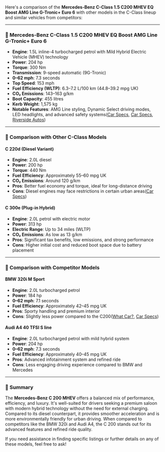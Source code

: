 Here's a comparison of the **Mercedes-Benz C-Class 1.5 C200 MHEV EQ Boost AMG Line G-Tronic+ Euro 6** with other models in the C-Class lineup and similar vehicles from competitors:

---

### 🔹 Mercedes-Benz C-Class 1.5 C200 MHEV EQ Boost AMG Line G-Tronic+ Euro 6

* **Engine**: 1.5L inline-4 turbocharged petrol with Mild Hybrid Electric Vehicle (MHEV) technology
* **Power**: 204 hp
* **Torque**: 300 Nm
* **Transmission**: 9-speed automatic (9G-Tronic)
* **0–62 mph**: 7.3 seconds
* **Top Speed**: 153 mph
* **Fuel Efficiency (WLTP)**: 6.3–7.2 L/100 km (44.8–39.2 mpg UK)
* **CO₂ Emissions**: 143–163 g/km
* **Boot Capacity**: 455 litres
* **Kerb Weight**: 1,575 kg
* **Notable Features**: AMG Line styling, Dynamic Select driving modes, LED headlights, and advanced safety systems([Car Specs][1], [Car Specs][2], [Riverside Autos][3])

---

### 🔹 Comparison with Other C-Class Models

#### **C 220d (Diesel Variant)**

* **Engine**: 2.0L diesel
* **Power**: 200 hp
* **Torque**: 440 Nm
* **Fuel Efficiency**: Approximately 55–60 mpg UK
* **CO₂ Emissions**: Around 120 g/km
* **Pros**: Better fuel economy and torque, ideal for long-distance driving
* **Cons**: Diesel engines may face restrictions in certain urban areas([Car Specs][1])

#### **C 300e (Plug-in Hybrid)**

* **Engine**: 2.0L petrol with electric motor
* **Power**: 313 hp
* **Electric Range**: Up to 34 miles (WLTP)
* **CO₂ Emissions**: As low as 13 g/km
* **Pros**: Significant tax benefits, low emissions, and strong performance
* **Cons**: Higher initial cost and reduced boot space due to battery placement

---

### 🔹 Comparison with Competitor Models

#### **BMW 320i M Sport**

* **Engine**: 2.0L turbocharged petrol
* **Power**: 184 hp
* **0–62 mph**: 7.1 seconds
* **Fuel Efficiency**: Approximately 42–45 mpg UK
* **Pros**: Sporty handling and premium interior
* **Cons**: Slightly less power compared to the C200([What Car?][4], [Car Specs][2])

#### **Audi A4 40 TFSI S line**

* **Engine**: 2.0L turbocharged petrol with mild hybrid system
* **Power**: 204 hp
* **0–62 mph**: 7.3 seconds
* **Fuel Efficiency**: Approximately 40–45 mpg UK
* **Pros**: Advanced infotainment system and refined ride
* **Cons**: Less engaging driving experience compared to BMW and Mercedes

---

### 🔹 Summary

The **Mercedes-Benz C 200 MHEV** offers a balanced mix of performance, efficiency, and luxury. It's well-suited for drivers seeking a premium saloon with modern hybrid technology without the need for external charging. Compared to its diesel counterpart, it provides smoother acceleration and is more environmentally friendly for urban driving. When compared to competitors like the BMW 320i and Audi A4, the C 200 stands out for its advanced features and refined ride quality.

If you need assistance in finding specific listings or further details on any of these models, feel free to ask!

[1]: https://www.car-specs.net/car/Mercedes-Benz-C-class-T-modell-%28S206%29/C-200-EQ-Boost-%28204-Hp%29-9G-TRONIC/40671?utm_source=chatgpt.com "Mercedes-Benz C-class (2021) C 200 EQ Boost (204 Hp) 9G-TRONIC Technical Specifications and Car Data, Engine Info and Performance"
[2]: https://www.car-specs.net/car/Mercedes-Benz-C-class-%28W206%29/C-200-EQ-Boost-%28204-Hp%29-9G-TRONIC/40679?utm_source=chatgpt.com "Mercedes-Benz C-class (2021) C 200 EQ Boost (204 Hp) 9G-TRONIC Technical Specifications and Car Data, Engine Info and Performance"
[3]: https://www.riversideautos.co.uk/product/292594-mercedes-benz-c-class-1-5-c200-mhev-eq-boost-amg-line-premium-g-tronic-euro-6-s-s-4dr/?utm_source=chatgpt.com "Mercedes-Benz C Class 1.5 C200 MHEV EQ Boost AMG Line (Premium) G-Tronic+ Euro 6 (s/s) 4dr - Riverside Autos"
[4]: https://www.whatcar.com/mercedes-benz/c-class/saloon/c200-amg-line-4dr-9g-tronic/98689?utm_source=chatgpt.com "Mercedes C-Class C200 AMG Line 4dr 9G-Tronic 2025 Review | What Car?"
